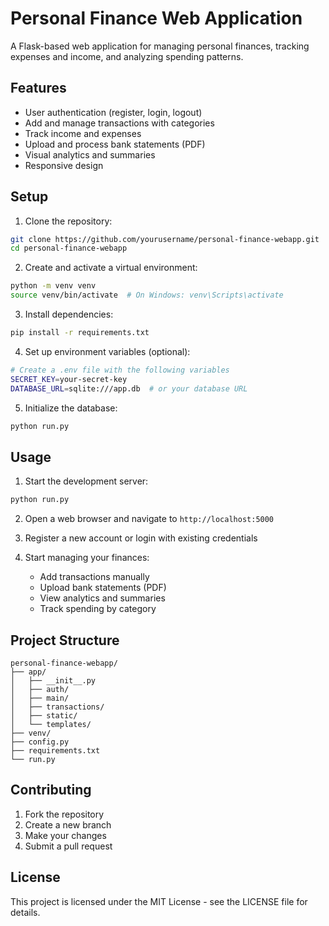 # Personal Finance Web Application

A Flask-based web application for managing personal finances, tracking expenses and income, and analyzing spending patterns.

## Features

- User authentication (register, login, logout)
- Add and manage transactions with categories
- Track income and expenses
- Upload and process bank statements (PDF)
- Visual analytics and summaries
- Responsive design

## Setup

1. Clone the repository:
```bash
git clone https://github.com/yourusername/personal-finance-webapp.git
cd personal-finance-webapp
```

2. Create and activate a virtual environment:
```bash
python -m venv venv
source venv/bin/activate  # On Windows: venv\Scripts\activate
```

3. Install dependencies:
```bash
pip install -r requirements.txt
```

4. Set up environment variables (optional):
```bash
# Create a .env file with the following variables
SECRET_KEY=your-secret-key
DATABASE_URL=sqlite:///app.db  # or your database URL
```

5. Initialize the database:
```bash
python run.py
```

## Usage

1. Start the development server:
```bash
python run.py
```

2. Open a web browser and navigate to `http://localhost:5000`

3. Register a new account or login with existing credentials

4. Start managing your finances:
   - Add transactions manually
   - Upload bank statements (PDF)
   - View analytics and summaries
   - Track spending by category

## Project Structure

```
personal-finance-webapp/
├── app/
│   ├── __init__.py
│   ├── auth/
│   ├── main/
│   ├── transactions/
│   ├── static/
│   └── templates/
├── venv/
├── config.py
├── requirements.txt
└── run.py
```

## Contributing

1. Fork the repository
2. Create a new branch
3. Make your changes
4. Submit a pull request

## License

This project is licensed under the MIT License - see the LICENSE file for details.
